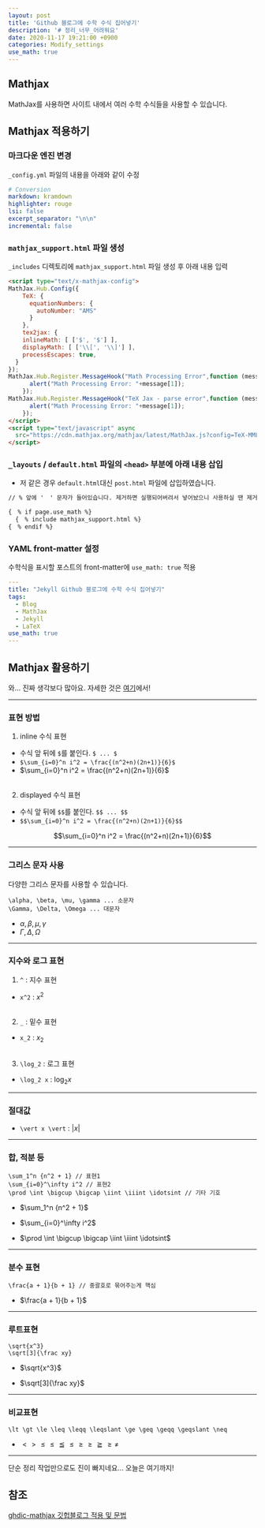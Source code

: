 ```yaml
---
layout: post
title: 'Github 블로그에 수학 수식 집어넣기'
description: '# 정리_너무_어려워요'
date: 2020-11-17 19:21:00 +0900
categories: Modify_settings
use_math: true
---
```

## Mathjax
MathJax를 사용하면 사이트 내에서 여러 수학 수식들을 사용할 수 있습니다.

## Mathjax 적용하기

### 마크다운 엔진 변경
`_config.yml` 파일의 내용을 아래와 같이 수정

```yml
# Conversion
markdown: kramdown
highlighter: rouge
lsi: false
excerpt_separator: "\n\n"
incremental: false
```

### `mathjax_support.html` 파일 생성
`_includes` 디렉토리에 `mathjax_support.html` 파일 생성 후 아래 내용 입력

```html
<script type="text/x-mathjax-config">
MathJax.Hub.Config({
    TeX: {
      equationNumbers: {
        autoNumber: "AMS"
      }
    },
    tex2jax: {
    inlineMath: [ ['$', '$'] ],
    displayMath: [ ['\\[', '\\]'] ],
    processEscapes: true,
  }
});
MathJax.Hub.Register.MessageHook("Math Processing Error",function (message) {
	  alert("Math Processing Error: "+message[1]);
	});
MathJax.Hub.Register.MessageHook("TeX Jax - parse error",function (message) {
	  alert("Math Processing Error: "+message[1]);
	});
</script>
<script type="text/javascript" async
  src="https://cdn.mathjax.org/mathjax/latest/MathJax.js?config=TeX-MML-AM_CHTML">
</script>
```

### `_layouts` / `default.html` 파일의 `<head>` 부분에 아래 내용 삽입
- 저 같은 경우 `default.html`대신 `post.html` 파일에 삽입하였습니다.

```html
// % 앞에 '　' 문자가 들어있습니다. 제거하면 실행되어버려서 넣어놨으니 사용하실 땐 제거해주세요.

{　% if page.use_math %}
  {　% include mathjax_support.html %}
{　% endif %}
```

### YAML front-matter 설정
수학식을 표시할 포스트의 front-matter에 `use_math: true` 적용

```yaml
---
title: "Jekyll Github 블로그에 수학 수식 집어넣기"
tags:
  - Blog
  - MathJax
  - Jekyll
  - LaTeX
use_math: true
---
```

## Mathjax 활용하기

와... 진짜 생각보다 많아요. 자세한 것은 [여기][mathjax]에서!

---

### 표현 방법
1. inline 수식 표현
  - 수식 앞 뒤에 `$`를 붙인다. `$ ... $`
  - `$\sum_{i=0}^n i^2 = \frac{(n^2+n)(2n+1)}{6}$`
  - $\sum_{i=0}^n i^2 = \frac{(n^2+n)(2n+1)}{6}$ <br><br>
2. displayed 수식 표현
  - 수식 앞 뒤에 `$$`를 붙인다. `$$ ... $$`
  - `$$\sum_{i=0}^n i^2 = \frac{(n^2+n)(2n+1)}{6}$$`

$$\sum_{i=0}^n i^2 = \frac{(n^2+n)(2n+1)}{6}$$

---

### 그리스 문자 사용
다양한 그리스 문자를 사용할 수 있습니다.
```
\alpha, \beta, \mu, \gamma ... 소문자
\Gamma, \Delta, \Omega ... 대문자
```
- $\alpha, \beta, \mu, \gamma$
- $\Gamma, \Delta, \Omega$

---

### 지수와 로그 표현
1. `^` : 지수 표현
  - `x^2` : $x^2$<br><br>
2. `_` : 밑수 표현
  - `x_2` : $x_2$<br><br>
3. `\log_2` : 로그 표현
  - `\log_2 x` : $\log_2 x$

---

### 절대값
- `\vert x \vert` : $\vert x \vert$

---

### 합, 적분 등
```
\sum_1^n {n^2 + 1} // 표현1
\sum_{i=0}^\infty i^2 // 표현2
\prod \int \bigcup \bigcap \iint \iiint \idotsint // 기타 기호
```
- $\sum_1^n {n^2 + 1}$

- $\sum_{i=0}^\infty i^2$

- $\prod \int \bigcup \bigcap \iint \iiint \idotsint$

---

### 분수 표현
```
\frac{a + 1}{b + 1} // 중괄호로 묶어주는게 핵심
```
- $\frac{a + 1}{b + 1}$

---

### 루트표현
```
\sqrt{x^3}
\sqrt[3]{\frac xy}
```
- $\sqrt{x^3}$

- $\sqrt[3]{\frac xy}$

---

### 비교표현
```
\lt \gt \le \leq \leqq \leqslant \ge \geq \geqq \geqslant \neq
```

- $\lt \gt \le \leq \leqq \leqslant \ge \geq \geqq \geqslant \neq$

---

단순 정리 작업만으로도 진이 빠지네요... 오늘은 여기까지!

## 참조
[ghdic-mathjax 깃헙블로그 적용 및 문법][ghdic]

[ghdic]: https://ghdic.github.io/math/default/mathjax-%EB%AC%B8%EB%B2%95/
[mathjax]: https://math.meta.stackexchange.com/questions/5020/mathjax-basic-tutorial-and-quick-reference/